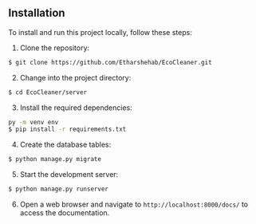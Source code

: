 
## Installation

To install and run this project locally, follow these steps:

1. Clone the repository:

```bash
$ git clone https://github.com/Etharshehab/EcoCleaner.git
```


2. Change into the project directory:
```bash
$ cd EcoCleaner/server
```


3. Install the required dependencies:
```bash
py -m venv env
$ pip install -r requirements.txt
```


4. Create the database tables:
```bash
$ python manage.py migrate
```



5. Start the development server:
```bash
$ python manage.py runserver
```

6. Open a web browser and navigate to `http://localhost:8000/docs/` to access the documentation.




